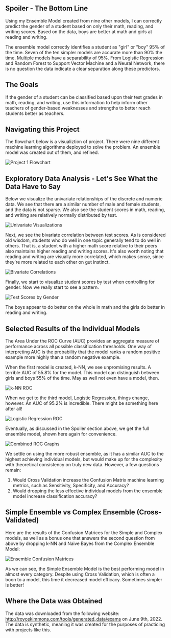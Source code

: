 ## Spoiler - The Bottom Line

Using my Ensemble Model created from nine other models, I can correctly predict the gender of a student based on only their math, reading, and writing scores. Based on the data, boys are better at math and girls at reading and writing.

The ensemble model correctly identifies a student as "girl" or "boy" 95% of the time. Seven of the ten simpler models are accurate more than 90% the time. Multiple models have a separability of 95%. From Logistic Regression and Random Forest to Support Vector Machine and a Neural Network, there is no question the data indicate a clear separation along these predictors.

## The Goals

If the gender of a student can be classified based upon their test grades in math, reading, and writing, use this information to help inform other teachers of gender-based weaknesses and strengths to better reach students better as teachers.

## Navigating this Project

The flowchart below is a visualiztion of project. There were nine different machine learning algorithms deployed to solve the problem. An ensemble model was created out of them, and refined.

![Project 1 Flowchart](<https://github.com/bstevens00/Data-Science-Portfolio/blob/main/Project 1 - Classify Gender by Test Grade - Synthetic/Project_1.drawio.png> "Project 1 Flowchart")

## Exploratory Data Analysis - Let's See What the Data Have to Say

Below we visualize the univariate relationships of the discrete and numeric data. We see that there are a similar number of male and female students, and the data is not sparse. We also see the student scores in math, reading, and writing are relatively normally distributed by test.

![Univariate Visualizations](https://github.com/bstevens00/Data-Science-Portfolio/blob/main/Project%201%20-%20Classify%20Gender%20by%20Test%20Grade%20-%20Synthetic/images/1_univariate_visualizations.png "Univariate Visualizations")

Next, we see the bivariate correlation between test scores. As is considered old wisdom, students who do well in one topic generally tend to do well in others. That is, a student with a higher math score relative to their peers also maintains higher reading and writing scores. It's also worth noting that reading and writing are visually more correlated, which makes sense, since they're more related to each other on gut instinct.

![Bivariate Correlations](<https://github.com/bstevens00/Data-Science-Portfolio/blob/main/Project%201%20-%20Classify%20Gender%20by%20Test%20Grade%20-%20Synthetic/images/1_bivariate_correlations.png> "Bivariate Correlations")

Finally, we start to visualize student scores by test when controlling for gender. Now we really start to see a pattern.

![Test Scores by Gender](<https://github.com/bstevens00/Data-Science-Portfolio/blob/main/Project%201%20-%20Classify%20Gender%20by%20Test%20Grade%20-%20Synthetic/images/1_test_scores_by_gender.png> "Test Scores by Gender")

The boys appear to do better on the whole in math and the girls do better in reading and writing.

## Selected Results of the Individual Models

The Area Under the ROC Curve (AUC) provides an aggregate measure of performance across all possible classification thresholds. One way of interpreting AUC is the probability that the model ranks a random positive example more highly than a random negative example.

When the first model is created, k-NN, we see unpromising results. A terrible AUC of 55.8% for the model. This model can distinguish between girls and boys 55% of the time. May as well not even have a model, then.

![k-NN ROC](<https://github.com/bstevens00/Data-Science-Portfolio/blob/main/Project%201%20-%20Classify%20Gender%20by%20Test%20Grade%20-%20Synthetic/images/2_knn_roc.png> "k-NN ROC")

When we get to the third model, Logistic Regression, things change, however. An AUC of 95.2% is incredible. There might be something here after all!

![Logistic Regression ROC](<https://github.com/bstevens00/Data-Science-Portfolio/blob/main/Project%201%20-%20Classify%20Gender%20by%20Test%20Grade%20-%20Synthetic/images/2_logistic_ROC.png> "Logistic Regression ROC")

Eventually, as discussed in the Spoiler section above, we get the full ensemble model, shown here again for convenience.

![Combined ROC Graphs](<https://github.com/bstevens00/Data-Science-Portfolio/blob/main/Project%201%20-%20Classify%20Gender%20by%20Test%20Grade%20-%20Synthetic/images/3_combined_ROC_AUC.png> "Combined ROC Graphs")

We settle on using the more robust ensemble, as it has a similar AUC to the highest achieving individual models, but would make up for the complexity with theoretical consistency on truly new data. However, a few questions remain:

1. Would Cross Validation increase the Confusion Matrix machine learning metrics, such as Sensitivity, Specificity, and Accuracy?
2. Would dropping the less effective individual models from the ensemble model increase classification accuracy?

## Simple Ensemble vs Complex Ensemble (Cross-Validated)

Here are the results of the Confusion Matrices for the Simple and Complex models, as well as a bonus one that answers the second question from above by dropping k-NN and Naive Bayes from the Complex Ensemble Model:

![Ensemble Confusion Matrices](<https://github.com/bstevens00/Data-Science-Portfolio/blob/main/Project%201%20-%20Classify%20Gender%20by%20Test%20Grade%20-%20Synthetic/images/Ensemble_Confusion_Matrices.png> "Ensemble Confusion Matrices")

As we can see, the Simple Ensemble Model is the best performing model in almost every category. Despite using Cross Validation, which is often a boon to a model, this time it decreased model efficacy. Sometimes simpler is better!

## Where the Data was Obtained

The data was downloaded from the following website: http://roycekimmons.com/tools/generated_data/exams on June 9th, 2022. The data is synthetic, meaning it was created for the purposes of practicing with projects like this.
